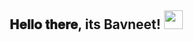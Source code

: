 <div align="center">
<h2> 𝐇𝐞𝐥𝐥𝐨 𝐭𝐡𝐞𝐫𝐞, its Bavneet! <img src="[https://bestanimations.com/media/cats/1724292801cute-kitty-animated-gif-45.gif" width="30"></h2>
</div>

